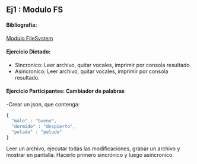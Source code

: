 ## Ej1 : Modulo FS

#### Bibliografía:
[Modulo FileSystem](https://nodejs.org/api/fs.html)

#### Ejercicio Dictado:
- Sincronico: Leer archivo, quitar vocales, imprimir por consola resultado.   
- Asincronico: Leer archivo, quitar vocales, imprimir por consola resultado.

#### Ejercicio Participantes: Cambiador de palabras   
-Crear un json, que contenga:
```javascript
{ 
  "malo" : "bueno",   
  "dormido" : "despierto",   
  "pelado" : "peludo"
}
```
Leer un archivo, ejecutar todas las modificaciones, grabar un archivo y mostrar en pantalla.
Hacerlo primero sincrónico y luego asincronico.
